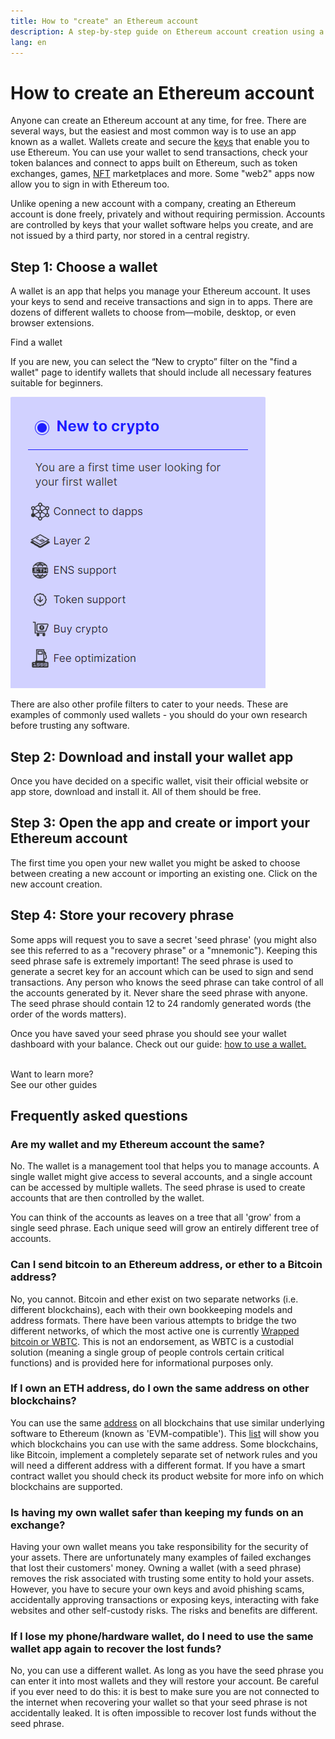 ```yaml
---
title: How to "create" an Ethereum account
description: A step-by-step guide on Ethereum account creation using a wallet.
lang: en
---
```


# How to create an Ethereum account

Anyone can create an Ethereum account at any time, for free. There are several ways, but the easiest and most common way is to use an app known as a wallet. Wallets create and secure the [keys](/glossary/#key) that enable you to use Ethereum. You can use your wallet to send transactions, check your token balances and connect to apps built on Ethereum, such as token exchanges, games, [NFT](/glossary/#nft) marketplaces and more. Some "web2" apps now allow you to sign in with Ethereum too.

Unlike opening a new account with a company, creating an Ethereum account is done freely, privately and without requiring permission. Accounts are controlled by keys that your wallet software helps you create, and are not issued by a third party, nor stored in a central registry.

## Step 1: Choose a wallet

A wallet is an app that helps you manage your Ethereum account. It uses your keys to send and receive transactions and sign in to apps. There are dozens of different wallets to choose from—mobile, desktop, or even browser extensions.

<ButtonLink to="/wallets/find-wallet/">
  Find a wallet
</ButtonLink>

If you are new, you can select the “New to crypto” filter on the "find a wallet" page to identify wallets that should include all necessary features suitable for beginners.

![Filter selection on 'find a wallet' page](./wallet-box.png)

There are also other profile filters to cater to your needs. These are examples of commonly used wallets - you should do your own research before trusting any software.

## Step 2: Download and install your wallet app

Once you have decided on a specific wallet, visit their official website or app store, download and install it. All of them should be free.

## Step 3: Open the app and create or import your Ethereum account

The first time you open your new wallet you might be asked to choose between creating a new account or importing an existing one. Click on the new account creation.

## Step 4: Store your recovery phrase

Some apps will request you to save a secret 'seed phrase' (you might also see this referred to as a "recovery phrase" or a "mnemonic"). Keeping this seed phrase safe is extremely important! The seed phrase is used to generate a secret key for an account which can be used to sign and send transactions. Any person who knows the seed phrase can take control of all the accounts generated by it. Never share the seed phrase with anyone. The seed phrase should contain 12 to 24 randomly generated words (the order of the words matters).

Once you have saved your seed phrase you should see your wallet dashboard with your balance. Check out our guide: [how to use a wallet.](/guides/how-to-use-a-wallet)

 <br />
 
<InfoBanner shouldSpaceBetween emoji=":eyes:">
  <div>Want to learn more?</div>
  <ButtonLink to="/guides/">
    See our other guides
  </ButtonLink>
</InfoBanner>

## Frequently asked questions

### Are my wallet and my Ethereum account the same?

No. The wallet is a management tool that helps you to manage accounts. A single wallet might give access to several accounts, and a single account can be accessed by multiple wallets. The seed phrase is used to create accounts that are then controlled by the wallet.

You can think of the accounts as leaves on a tree that all 'grow' from a single seed phrase. Each unique seed will grow an entirely different tree of accounts.

### Can I send bitcoin to an Ethereum address, or ether to a Bitcoin address?

No, you cannot. Bitcoin and ether exist on two separate networks (i.e. different blockchains), each with their own bookkeeping models and address formats. There have been various attempts to bridge the two different networks, of which the most active one is currently [Wrapped bitcoin or WBTC](https://www.bitcoin.com/get-started/what-is-wbtc/). This is not an endorsement, as WBTC is a custodial solution (meaning a single group of people controls certain critical functions) and is provided here for informational purposes only.

### If I own an ETH address, do I own the same address on other blockchains?

You can use the same [address](/glossary/#address) on all blockchains that use similar underlying software to Ethereum (known as 'EVM-compatible'). This [list](https://chainlist.org/) will show you which blockchains you can use with the same address. Some blockchains, like Bitcoin, implement a completely separate set of network rules and you will need a different address with a different format. If you have a smart contract wallet you should check its product website for more info on which blockchains are supported.

### Is having my own wallet safer than keeping my funds on an exchange?

Having your own wallet means you take responsibility for the security of your assets. There are unfortunately many examples of failed exchanges that lost their customers' money. Owning a wallet (with a seed phrase) removes the risk associated with trusting some entity to hold your assets. However, you have to secure your own keys and avoid phishing scams, accidentally approving transactions or exposing keys, interacting with fake websites and other self-custody risks. The risks and benefits are different.

### If I lose my phone/hardware wallet, do I need to use the same wallet app again to recover the lost funds?

No, you can use a different wallet. As long as you have the seed phrase you can enter it into most wallets and they will restore your account. Be careful if you ever need to do this: it is best to make sure you are not connected to the internet when recovering your wallet so that your seed phrase is not accidentally leaked. It is often impossible to recover lost funds without the seed phrase.
